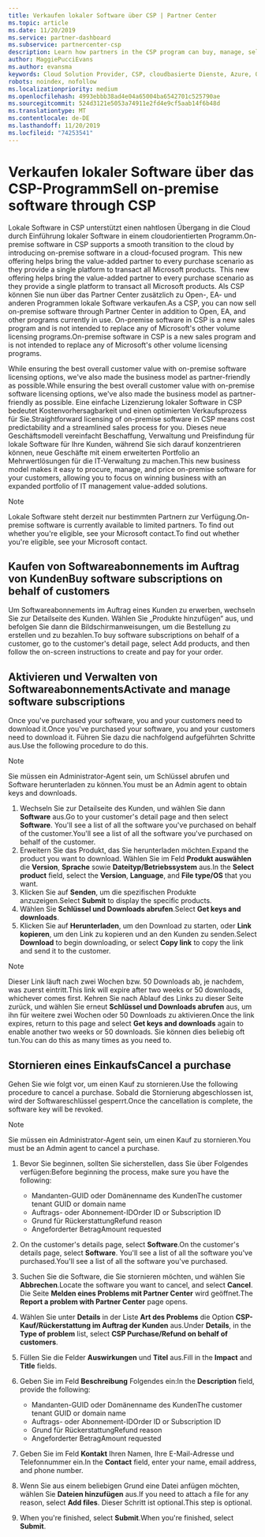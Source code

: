```yaml
---
title: Verkaufen lokaler Software über CSP | Partner Center
ms.topic: article
ms.date: 11/20/2019
ms.service: partner-dashboard
ms.subservice: partnercenter-csp
description: Learn how partners in the CSP program can buy, manage, sell, and cancel on-premise software subscriptions on behalf of customers in Partner Center.
author: MaggiePucciEvans
ms.author: evansma
keywords: Cloud Solution Provider, CSP, cloudbasierte Dienste, Azure, Office 365, Dynamics, CSP-Partner im CSP, direkte Partner, direkter CSP-Partner, indirekter CSP-Händler, direkter CSP, indirekter CSP, direktes Modell, indirektes Modell, indirekter Händler, indirekter Anbieter, Anbieter, Verteiler, Cloud Solution Provider-Programm
robots: noindex, nofollow
ms.localizationpriority: medium
ms.openlocfilehash: 4993ebbb38ad4e04a65004ba6542701c525790ae
ms.sourcegitcommit: 524d3121e5053a74911e2fd4e9cf5aab14f6b48d
ms.translationtype: MT
ms.contentlocale: de-DE
ms.lasthandoff: 11/20/2019
ms.locfileid: "74253541"
---
```

# <a name="sell-on-premise-software-through-csp"></a><span data-ttu-id="bc483-104">Verkaufen lokaler Software über das CSP-Programm</span><span class="sxs-lookup"><span data-stu-id="bc483-104">Sell on-premise software through CSP</span></span>

<span data-ttu-id="bc483-105">Lokale Software in CSP unterstützt einen nahtlosen Übergang in die Cloud durch Einführung lokaler Software in einem cloudorientierten Programm.</span><span class="sxs-lookup"><span data-stu-id="bc483-105">On-premise software in CSP supports a smooth transition to the cloud by introducing on-premise software in a cloud-focused program.</span></span><span data-ttu-id="bc483-106">  This new offering helps bring the value-added partner to every purchase scenario as they provide a single platform to transact all Microsoft products.</span><span class="sxs-lookup"><span data-stu-id="bc483-106">  This new offering helps bring the value-added partner to every purchase scenario as they provide a single platform to transact all Microsoft products.</span></span> <span data-ttu-id="bc483-107">Als CSP können Sie nun über das Partner Center zusätzlich zu Open-, EA- und anderen Programmen lokale Software verkaufen.</span><span class="sxs-lookup"><span data-stu-id="bc483-107">As a CSP, you can now sell on-premise software through Partner Center in addition to Open, EA, and other programs currently in use.</span></span> <span data-ttu-id="bc483-108">On-premise software in CSP is a new sales program and is not intended to replace any of Microsoft's other volume licensing programs.</span><span class="sxs-lookup"><span data-stu-id="bc483-108">On-premise software in CSP is a new sales program and is not intended to replace any of Microsoft's other volume licensing programs.</span></span> 
 
<span data-ttu-id="bc483-109">While ensuring the best overall customer value with on-premise software licensing options, we've also made the business model as partner-friendly as possible.</span><span class="sxs-lookup"><span data-stu-id="bc483-109">While ensuring the best overall customer value with on-premise software licensing options, we've also made the business model as partner-friendly as possible.</span></span> <span data-ttu-id="bc483-110">Eine einfache Lizenzierung lokaler Software in CSP bedeutet Kostenvorhersagbarkeit und einen optimierten Verkaufsprozess für Sie.</span><span class="sxs-lookup"><span data-stu-id="bc483-110">Straightforward licensing of on-premise software in CSP means cost predictability and a streamlined sales process for you.</span></span> <span data-ttu-id="bc483-111">Dieses neue Geschäftsmodell vereinfacht Beschaffung, Verwaltung und Preisfindung für lokale Software für Ihre Kunden, während Sie sich darauf konzentrieren können, neue Geschäfte mit einem erweiterten Portfolio an Mehrwertlösungen für die IT-Verwaltung zu machen.</span><span class="sxs-lookup"><span data-stu-id="bc483-111">This new business model makes it easy to procure, manage, and price on-premise software for your customers, allowing you to focus on winning business with an expanded portfolio of IT management value-added solutions.</span></span> 

>[!NOTE]
><span data-ttu-id="bc483-112">Lokale Software steht derzeit nur bestimmten Partnern zur Verfügung.</span><span class="sxs-lookup"><span data-stu-id="bc483-112">On-premise software is currently available to limited partners.</span></span> <span data-ttu-id="bc483-113">To find out whether you're eligible, see your Microsoft contact.</span><span class="sxs-lookup"><span data-stu-id="bc483-113">To find out whether you're eligible, see your Microsoft contact.</span></span> 


## <a name="buy-software-subscriptions-on-behalf-of-customers"></a><span data-ttu-id="bc483-114">Kaufen von Softwareabonnements im Auftrag von Kunden</span><span class="sxs-lookup"><span data-stu-id="bc483-114">Buy software subscriptions on behalf of customers</span></span>

<span data-ttu-id="bc483-115">Um Softwareabonnements im Auftrag eines Kunden zu erwerben, wechseln Sie zur Detailseite des Kunden. Wählen Sie „Produkte hinzufügen“ aus, und befolgen Sie dann die Bildschirmanweisungen, um die Bestellung zu erstellen und zu bezahlen.</span><span class="sxs-lookup"><span data-stu-id="bc483-115">To buy software subscriptions on behalf of a customer, go to the customer's detail page, select Add products, and then follow the on-screen instructions to create and pay for your order.</span></span>

## <a name="activate-and-manage-software-subscriptions"></a><span data-ttu-id="bc483-116">Aktivieren und Verwalten von Softwareabonnements</span><span class="sxs-lookup"><span data-stu-id="bc483-116">Activate and manage software subscriptions</span></span>

<span data-ttu-id="bc483-117">Once you've purchased your software, you and your customers need to download it.</span><span class="sxs-lookup"><span data-stu-id="bc483-117">Once you've purchased your software, you and your customers need to download it.</span></span> <span data-ttu-id="bc483-118">Führen Sie dazu die nachfolgend aufgeführten Schritte aus.</span><span class="sxs-lookup"><span data-stu-id="bc483-118">Use the following procedure to do this.</span></span> 

>[!NOTE]
><span data-ttu-id="bc483-119">Sie müssen ein Administrator-Agent sein, um Schlüssel abrufen und Software herunterladen zu können.</span><span class="sxs-lookup"><span data-stu-id="bc483-119">You must be an Admin agent to obtain keys and downloads.</span></span> 

1. <span data-ttu-id="bc483-120">Wechseln Sie zur Detailseite des Kunden, und wählen Sie dann **Software** aus.</span><span class="sxs-lookup"><span data-stu-id="bc483-120">Go to your customer's detail page and then select **Software**.</span></span> <span data-ttu-id="bc483-121">You'll see a list of all the software you've purchased on behalf of the customer.</span><span class="sxs-lookup"><span data-stu-id="bc483-121">You'll see a list of all the software you've purchased on behalf of the customer.</span></span> 
2.  <span data-ttu-id="bc483-122">Erweitern Sie das Produkt, das Sie herunterladen möchten.</span><span class="sxs-lookup"><span data-stu-id="bc483-122">Expand the product you want to download.</span></span> <span data-ttu-id="bc483-123">Wählen Sie im Feld **Produkt auswählen** die **Version**, **Sprache** sowie **Dateityp/Betriebssystem** aus.</span><span class="sxs-lookup"><span data-stu-id="bc483-123">In the **Select product** field, select the **Version**, **Language**, and **File type/OS** that you want.</span></span> 
3.  <span data-ttu-id="bc483-124">Klicken Sie auf **Senden**, um die spezifischen Produkte anzuzeigen.</span><span class="sxs-lookup"><span data-stu-id="bc483-124">Select **Submit** to display the specific products.</span></span> 
4.  <span data-ttu-id="bc483-125">Wählen Sie **Schlüssel und Downloads abrufen**.</span><span class="sxs-lookup"><span data-stu-id="bc483-125">Select **Get keys and downloads**.</span></span> 
5.  <span data-ttu-id="bc483-126">Klicken Sie auf **Herunterladen**, um den Download zu starten, oder **Link kopieren**, um den Link zu kopieren und an den Kunden zu senden.</span><span class="sxs-lookup"><span data-stu-id="bc483-126">Select **Download** to begin downloading, or select **Copy link** to copy the link and send it to the customer.</span></span> 

>[!NOTE]
><span data-ttu-id="bc483-127">Dieser Link läuft nach zwei Wochen bzw. 50 Downloads ab, je nachdem, was zuerst eintritt.</span><span class="sxs-lookup"><span data-stu-id="bc483-127">This link will expire after two weeks or 50 downloads, whichever comes first.</span></span> <span data-ttu-id="bc483-128">Kehren Sie nach Ablauf des Links zu dieser Seite zurück, und wählen Sie erneut **Schlüssel und Downloads abrufen** aus, um ihn für weitere zwei Wochen oder 50 Downloads zu aktivieren.</span><span class="sxs-lookup"><span data-stu-id="bc483-128">Once the link expires, return to this page and select **Get keys and downloads** again to enable another two weeks or 50 downloads.</span></span> <span data-ttu-id="bc483-129">Sie können dies beliebig oft tun.</span><span class="sxs-lookup"><span data-stu-id="bc483-129">You can do this as many times as you need to.</span></span> 


## <a name="cancel-a-purchase"></a><span data-ttu-id="bc483-130">Stornieren eines Einkaufs</span><span class="sxs-lookup"><span data-stu-id="bc483-130">Cancel a purchase</span></span>
<span data-ttu-id="bc483-131">Gehen Sie wie folgt vor, um einen Kauf zu stornieren.</span><span class="sxs-lookup"><span data-stu-id="bc483-131">Use the following procedure to cancel a purchase.</span></span> <span data-ttu-id="bc483-132">Sobald die Stornierung abgeschlossen ist, wird der Softwareschlüssel gesperrt.</span><span class="sxs-lookup"><span data-stu-id="bc483-132">Once the cancellation is complete, the software key will be revoked.</span></span> 

>[!NOTE]
><span data-ttu-id="bc483-133">Sie müssen ein Administrator-Agent sein, um einen Kauf zu stornieren.</span><span class="sxs-lookup"><span data-stu-id="bc483-133">You must be an Admin agent to cancel a purchase.</span></span> 

1.  <span data-ttu-id="bc483-134">Bevor Sie beginnen, sollten Sie sicherstellen, dass Sie über Folgendes verfügen:</span><span class="sxs-lookup"><span data-stu-id="bc483-134">Before beginning the process, make sure you have the following:</span></span> 
    -   <span data-ttu-id="bc483-135">Mandanten-GUID oder Domänenname des Kunden</span><span class="sxs-lookup"><span data-stu-id="bc483-135">The customer tenant GUID or domain name</span></span>
    -   <span data-ttu-id="bc483-136">Auftrags- oder Abonnement-ID</span><span class="sxs-lookup"><span data-stu-id="bc483-136">Order ID or Subscription ID</span></span>
    -   <span data-ttu-id="bc483-137">Grund für Rückerstattung</span><span class="sxs-lookup"><span data-stu-id="bc483-137">Refund reason</span></span>
    -   <span data-ttu-id="bc483-138">Angeforderter Betrag</span><span class="sxs-lookup"><span data-stu-id="bc483-138">Amount requested</span></span>

2.  <span data-ttu-id="bc483-139">On the customer's details page, select **Software**.</span><span class="sxs-lookup"><span data-stu-id="bc483-139">On the customer's details page, select **Software**.</span></span> <span data-ttu-id="bc483-140">You'll see a list of all the software you've purchased.</span><span class="sxs-lookup"><span data-stu-id="bc483-140">You'll see a list of all the software you've purchased.</span></span> 

3.  <span data-ttu-id="bc483-141">Suchen Sie die Software, die Sie stornieren möchten, und wählen Sie **Abbrechen**.</span><span class="sxs-lookup"><span data-stu-id="bc483-141">Locate the software you want to cancel, and select **Cancel**.</span></span> <span data-ttu-id="bc483-142">Die Seite **Melden eines Problems mit Partner Center** wird geöffnet.</span><span class="sxs-lookup"><span data-stu-id="bc483-142">The **Report a problem with Partner Center** page opens.</span></span> 

4.  <span data-ttu-id="bc483-143">Wählen Sie unter **Details** in der Liste **Art des Problems** die Option **CSP-Kauf/Rückerstattung im Auftrag der Kunden** aus.</span><span class="sxs-lookup"><span data-stu-id="bc483-143">Under **Details**, in the **Type of problem** list, select **CSP Purchase/Refund on behalf of customers**.</span></span>

5.  <span data-ttu-id="bc483-144">Füllen Sie die Felder **Auswirkungen** und **Titel** aus.</span><span class="sxs-lookup"><span data-stu-id="bc483-144">Fill in the **Impact** and **Title** fields.</span></span> 

6.  <span data-ttu-id="bc483-145">Geben Sie im Feld **Beschreibung** Folgendes ein:</span><span class="sxs-lookup"><span data-stu-id="bc483-145">In the **Description** field, provide the following:</span></span> 
    -   <span data-ttu-id="bc483-146">Mandanten-GUID oder Domänenname des Kunden</span><span class="sxs-lookup"><span data-stu-id="bc483-146">The customer tenant GUID or domain name</span></span>
    -   <span data-ttu-id="bc483-147">Auftrags- oder Abonnement-ID</span><span class="sxs-lookup"><span data-stu-id="bc483-147">Order ID or Subscription ID</span></span>
    -   <span data-ttu-id="bc483-148">Grund für Rückerstattung</span><span class="sxs-lookup"><span data-stu-id="bc483-148">Refund reason</span></span>
    -   <span data-ttu-id="bc483-149">Angeforderter Betrag</span><span class="sxs-lookup"><span data-stu-id="bc483-149">Amount requested</span></span>

7.  <span data-ttu-id="bc483-150">Geben Sie im Feld **Kontakt** Ihren Namen, Ihre E-Mail-Adresse und Telefonnummer ein.</span><span class="sxs-lookup"><span data-stu-id="bc483-150">In the **Contact** field, enter your name, email address, and phone number.</span></span> 

8.  <span data-ttu-id="bc483-151">Wenn Sie aus einem beliebigen Grund eine Datei anfügen möchten, wählen Sie **Dateien hinzufügen** aus.</span><span class="sxs-lookup"><span data-stu-id="bc483-151">If you need to attach a file for any reason, select **Add files**.</span></span> <span data-ttu-id="bc483-152">Dieser Schritt ist optional.</span><span class="sxs-lookup"><span data-stu-id="bc483-152">This step is optional.</span></span> 

9.  <span data-ttu-id="bc483-153">When you're finished, select **Submit**.</span><span class="sxs-lookup"><span data-stu-id="bc483-153">When you're finished, select **Submit**.</span></span>